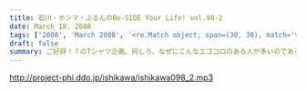 ```yaml
---
title: 石川・ホンマ・ぶるんのBe-SIDE Your Life! vol.98-2
date: March 18, 2008
tags: ['2008', 'March 2008', '<re.Match object; span=(30, 36), match='vol.98'>']
draft: false
summary: ご好評！？のTシャツ企画。何しろ、なぜにこんなエゴコロのある人が多いのであろうか！？ワタクシも含め実際には「平田商店」に行ったことがないビーサイメンバー！！いつか・・・NAMAE
---
```


http://project-phi.ddo.jp/ishikawa/ishikawa098_2.mp3
